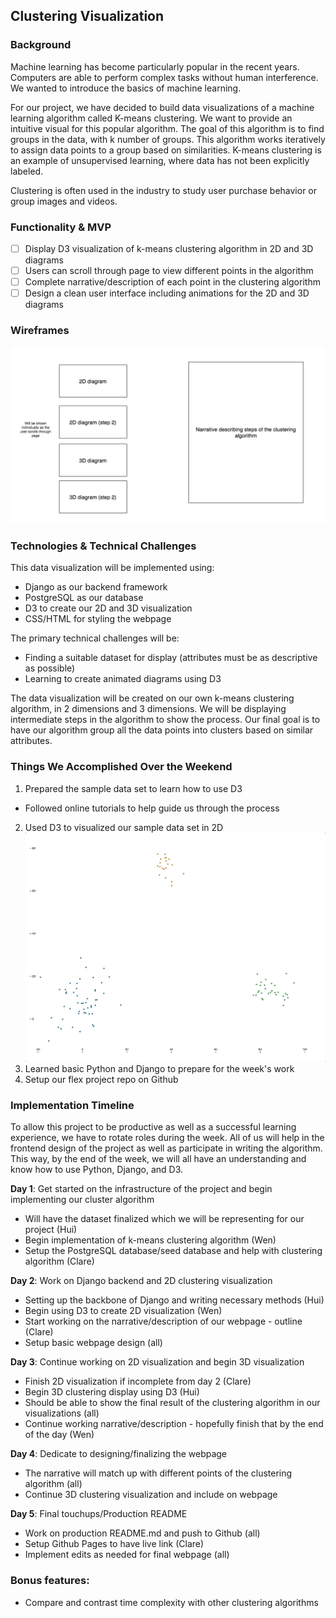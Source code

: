 ## Clustering Visualization

### Background

Machine learning has become particularly popular in the recent years. Computers are able to perform complex tasks without human interference. We wanted to introduce the basics of machine learning.

For our project, we have decided to build data visualizations of a machine learning algorithm called K-means clustering. We want to provide an intuitive visual for this popular algorithm. The goal of this algorithm is to find groups in the data, with k number of groups. This algorithm works iteratively to assign data points to a group based on similarities. K-means clustering is an example of unsupervised learning, where data has not been explicitly labeled.

Clustering is often used in the industry to study user purchase behavior or group images and videos.

### Functionality & MVP
- [ ] Display D3 visualization of k-means clustering algorithm in 2D and 3D diagrams
- [ ] Users can scroll through page to view different points in the algorithm
- [ ] Complete narrative/description of each point in the clustering algorithm
- [ ] Design a clean user interface including animations for the 2D and 3D diagrams

### Wireframes

![wireframes](wireframes/Cluster.png)

### Technologies & Technical Challenges

This data visualization will be implemented using:
- Django as our backend framework
- PostgreSQL as our database
- D3 to create our 2D and 3D visualization
- CSS/HTML for styling the webpage

The primary technical challenges will be:
- Finding a suitable dataset for display (attributes must be as descriptive as possible)
- Learning to create animated diagrams using D3

The data visualization will be created on our own k-means clustering algorithm, in 2 dimensions and 3 dimensions. We will be displaying intermediate steps in the algorithm to show the process. Our final goal is to have our algorithm group all the data points into clusters based on similar attributes.

### Things We Accomplished Over the Weekend
1. Prepared the sample data set to learn how to use D3
- Followed online tutorials to help guide us through the process
2. Used D3 to visualized our sample data set in 2D
![d3 visualization](scatterplot.gif)
3. Learned basic Python and Django to prepare for the week's work
4. Setup our flex project repo on Github

### Implementation Timeline
To allow this project to be productive as well as a successful learning experience, we have to rotate roles during the week. All of us will help in the frontend design of the project as well as participate in writing the algorithm. This way, by the end of the week, we will all have an understanding and know how to use Python, Django, and D3.

**Day 1**: Get started on the infrastructure of the project and begin implementing our cluster algorithm
- Will have the dataset finalized which we will be representing for our project (Hui)
- Begin implementation of k-means clustering algorithm (Wen)
- Setup the PostgreSQL database/seed database and help with clustering algorithm (Clare)

**Day 2**: Work on Django backend and 2D clustering visualization
- Setting up the backbone of Django and writing necessary methods (Hui)
- Begin using D3 to create 2D visualization (Wen)
- Start working on the narrative/description of our webpage - outline (Clare)
- Setup basic webpage design (all)

**Day 3**: Continue working on 2D visualization and begin 3D visualization
- Finish 2D visualization if incomplete from day 2 (Clare)
- Begin 3D clustering display using D3 (Hui)
- Should be able to show the final result of the clustering algorithm in our visualizations (all)
- Continue working narrative/description - hopefully finish that by the end of the day (Wen)

**Day 4**: Dedicate to designing/finalizing the webpage
- The narrative will match up with different points of the clustering algorithm (all)
- Continue 3D clustering visualization and include on webpage

**Day 5**: Final touchups/Production README
- Work on production README.md and push to Github (all)
- Setup Github Pages to have live link (Clare)
- Implement edits as needed for final webpage (all)

### Bonus features:
- Compare and contrast time complexity with other clustering algorithms
